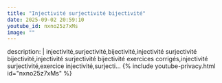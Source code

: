 ```yaml
---
title: "Injectivité surjectivité bijectivité"
date: 2025-09-02 20:59:10 
youtube_id: nxno25z7xMs
image: ""
---
```

description: |
  injectivité,surjectivité,bijectivité,injectivité surjectivité bijectivité,injectivité surjectivité bijectivité exercices corrigés,injectivité surjectivité,exercice injectivité,surjecti...
{% include youtube-privacy.html id="nxno25z7xMs" %}
